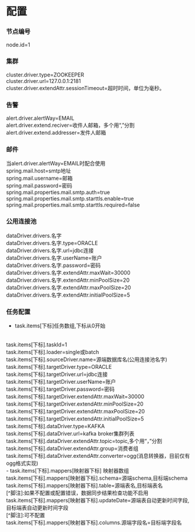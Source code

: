 # 配置

### 节点编号
>
 node.id=1
 
### 集群
> 
cluster.driver.type=ZOOKEEPER <br/>
cluster.driver.url=127.0.0.1:2181 <br/>
cluster.driver.extendAttr.sessionTimeout=超时时间，单位为毫秒。

### 告警
>
alert.driver.alertWay=EMAIL <br/>
alert.driver.extend.reciver=收件人邮箱，多个用“,”分割 <br/>
alert.driver.extend.addresser=发件人邮箱 <br/>

### 邮件
>
当alert.driver.alertWay=EMAIL时配合使用<br/>
spring.mail.host=smtp地址<br/>
spring.mail.username=邮箱<br/>
spring.mail.password=密码<br/>
spring.mail.properties.mail.smtp.auth=true<br/>
spring.mail.properties.mail.smtp.starttls.enable=true<br/>
spring.mail.properties.mail.smtp.starttls.required=false<br/>

### 公用连接池
>
dataDriver.drivers.名字<br/>
dataDriver.drivers.名字.type=ORACLE<br/>
dataDriver.drivers.名字.url=jdbc连接<br/>
dataDriver.drivers.名字.userName=账户<br/>
dataDriver.drivers.名字.password=密码<br/>
dataDriver.drivers.名字.extendAttr.maxWait=30000<br/>
dataDriver.drivers.名字.extendAttr.minPoolSize=20<br/>
dataDriver.drivers.名字.extendAttr.maxPoolSize=20<br/>
dataDriver.drivers.名字.extendAttr.initialPoolSize=5<br/>

### 任务配置
>
- task.items[下标]任务数组,下标从0开始
 <br/>
task.items[下标].taskId=1<br/>
task.items[下标].loader=single或batch<br/>
task.items[下标].sourceDriver.name=源端数据库名(公用连接池名字)<br/>
task.items[下标].targetDriver.type=ORACLE<br/>
task.items[下标].targetDriver.url=jdbc连接<br/>
task.items[下标].targetDriver.userName=账户<br/>
task.items[下标].targetDriver.password=密码<br/>
task.items[下标].targetDriver.extendAttr.maxWait=30000<br/>
task.items[下标].targetDriver.extendAttr.minPoolSize=20<br/>
task.items[下标].targetDriver.extendAttr.maxPoolSize=20<br/>
task.items[下标].targetDriver.extendAttr.initialPoolSize=5<br/>
task.items[下标].dataDriver.type=KAFKA<br/>
task.items[下标].dataDriver.url=kafka broker集群列表<br/>
task.items[下标].dataDriver.extendAttr.topic=topic,多个用“，”分割<br/>
task.items[下标].dataDriver.extendAttr.group=消费者组<br/>
task.items[下标].dataDriver.extendAttr.converter=ogg(消息转换器，目前仅有ogg格式实现)<br/>
- task.items[下标].mappers[映射器下标] 映射器数组<br/>
task.items[下标].mappers[映射器下标].schema=源端schema,目标端schema<br/>
task.items[下标].mappers[映射器下标].table=源端表名,目标端表名<br/>
[^脚注]:如果不配置或配置错误，数据同步结果检查功能不启用<br/>
task.items[下标].mappers[映射器下标].updateDate=源端表自动更新时间字段,目标端表自动更新时间字段<br/>
[^脚注]:可不配置<br/>
task.items[下标].mappers[映射器下标].columns.源端字段名=目标端字段名<br/>